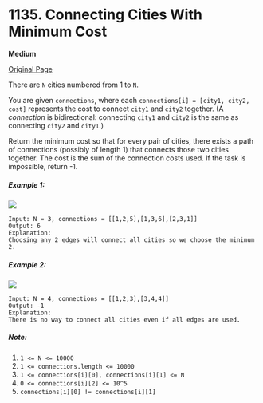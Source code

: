 # 1135. Connecting Cities With Minimum Cost

**Medium**

[Original Page](https://leetcode.com/problems/connecting-cities-with-minimum-cost/)

There are `N` cities numbered from 1 to `N`.

You are given `connections`, where each `connections[i] = [city1, city2, cost]` represents the cost to connect `city1` and `city2` together.  (A _connection_ is bidirectional: connecting `city1` and `city2` is the same as connecting `city2` and `city1`.)

Return the minimum cost so that for every pair of cities, there exists a path of connections (possibly of length 1) that connects those two cities together.  The cost is the sum of the connection costs used. If the task is impossible, return -1.

##### Example 1:
![](https://assets.leetcode.com/uploads/2019/04/20/1314_ex2.png)
```
Input: N = 3, connections = [[1,2,5],[1,3,6],[2,3,1]]
Output: 6
Explanation: 
Choosing any 2 edges will connect all cities so we choose the minimum 2.
```

##### Example 2:
![](https://assets.leetcode.com/uploads/2019/04/20/1314_ex1.png)
```
Input: N = 4, connections = [[1,2,3],[3,4,4]]
Output: -1
Explanation: 
There is no way to connect all cities even if all edges are used.
```

##### Note:
1. `1 <= N <= 10000`
2. `1 <= connections.length <= 10000`
3. `1 <= connections[i][0], connections[i][1] <= N`
4. `0 <= connections[i][2] <= 10^5`
5. `connections[i][0] != connections[i][1]`
